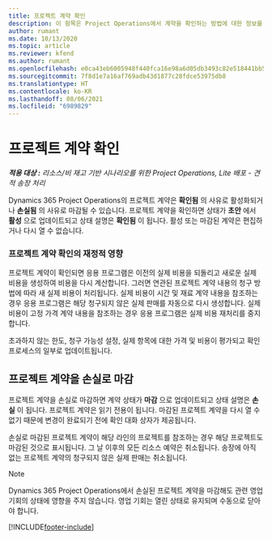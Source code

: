 ```yaml
---
title: 프로젝트 계약 확인
description: 이 항목은 Project Operations에서 계약을 확인하는 방법에 대한 정보를 제공합니다.
author: rumant
ms.date: 10/13/2020
ms.topic: article
ms.reviewer: kfend
ms.author: rumant
ms.openlocfilehash: e0ca43eb6005948f440fca16e98a6d05db3493c82e518441bb50f9413da91ead
ms.sourcegitcommit: 7f8d1e7a16af769adb43d1877c28fdce53975db8
ms.translationtype: HT
ms.contentlocale: ko-KR
ms.lasthandoff: 08/06/2021
ms.locfileid: "6989829"
---
```

# <a name="confirm-a-project-contract"></a>프로젝트 계약 확인

_**적용 대상 :** 리소스/비 재고 기반 시나리오를 위한 Project Operations, Lite 배포 - 견적 송장 처리_

Dynamics 365 Project Operations의 프로젝트 계약은 **확인됨** 의 사유로 활성화되거나 **손실됨** 의 사유로 마감될 수 있습니다. 프로젝트 계약을 확인하면 상태가 **초안** 에서 **활성** 으로 업데이트되고 상태 설명은 **확인됨** 이 됩니다. 활성 또는 마감된 계약은 편집하거나 다시 열 수 없습니다. 

### <a name="financial-impact-of-confirming-a-project-contract"></a>프로젝트 계약 확인의 재정적 영향

프로젝트 계약이 확인되면 응용 프로그램은 이전의 실제 비용을 되돌리고 새로운 실제 비용을 생성하여 비용을 다시 계산합니다. 그러면 연관된 프로젝트 계약 내용의 청구 방법에 따라 새 실제 비용이 처리됩니다. 실제 비용이 시간 및 재료 계약 내용을 참조하는 경우 응용 프로그램은 해당 청구되지 않은 실제 판매를 자동으로 다시 생성합니다. 실제 비용이 고정 가격 계약 내용을 참조하는 경우 응용 프로그램은 실제 비용 재처리를 중지합니다.

초과하지 않는 한도, 청구 가능성 설정, 실제 항목에 대한 가격 및 비용이 평가되고 확인 프로세스의 일부로 업데이트됩니다.

## <a name="close-a-project-contract-as-lost"></a>프로젝트 계약을 손실로 마감

프로젝트 계약을 손실로 마감하면 계약 상태가 **마감** 으로 업데이트되고 상태 설명은 **손실** 이 됩니다. 프로젝트 계약은 읽기 전용이 됩니다. 마감된 프로젝트 계약을 다시 열 수 없기 때문에 변경이 완료되기 전에 확인 대화 상자가 제공됩니다.

손실로 마감된 프로젝트 계약이 해당 라인의 프로젝트를 참조하는 경우 해당 프로젝트도 마감된 것으로 표시됩니다. 그 날 이후의 모든 리소스 예약은 취소됩니다. 송장에 아직 없는 프로젝트 계약의 청구되지 않은 실제 판매는 취소됩니다.

> [!NOTE]
> Dynamics 365 Project Operations에서 손실된 프로젝트 계약을 마감해도 관련 영업 기회의 상태에 영향을 주지 않습니다. 영업 기회는 열린 상태로 유지되며 수동으로 닫아야 합니다.


[!INCLUDE[footer-include](../../includes/footer-banner.md)]
